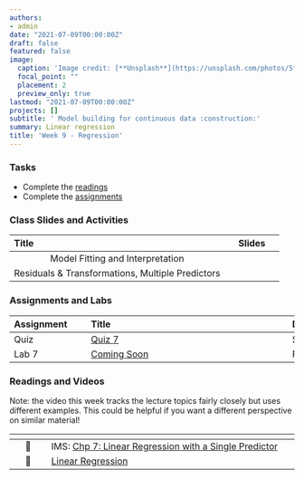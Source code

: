 ```yaml
---
authors:
- admin
date: "2021-07-09T00:00:00Z"
draft: false
featured: false
image:
  caption: 'Image credit: [**Unsplash**](https://unsplash.com/photos/5fNmWej4tAA)'
  focal_point: ""
  placement: 2
  preview_only: true
lastmod: "2021-07-09T00:00:00Z"
projects: []
subtitle: ' Model building for continuous data :construction:'
summary: Linear regression
title: 'Week 9 - Regression'
---
```




### Tasks

- Complete the [readings](/post/09-week/#readings-and-videos)
- Complete the [assignments](/post/09-week/#assignments-and-labs)


### Class Slides and Activities

| <div style="width:250px;text-align:left">Title</div> | <div  style="width:80px;text-align:center">Slides</div> | 
|:---:|:---------------------|
| Model Fitting and Interpretation   | [<span style="color: #4b5357;"><i class="fas fa-desktop fa-lg"></i></span>](https://sta-198-glhlth-298-fall-2022.github.io/website/slides/week-09/w9-l01-fitting-interpretation.html) | 
| Residuals & Transformations, Multiple Predictors   | [<span style="color: #4b5357;"><i class="fas fa-desktop fa-lg"></i></span>](https://sta-198-glhlth-298-fall-2022.github.io/website/slides/week-09/w9-l02-resid-xform-multpred.html) | 





### Assignments and Labs

| <div style="width:120px;text-align:left">Assignment</div> | <div style="width:340px;text-align:left">Title</div> | <div style="width:200px;text-align:left">Due</div> |
|:---|:---|:---|
| Quiz | [Quiz 7](https://sakai.duke.edu) | Sun., 10/23 |
| Lab 7 |[Coming Soon](https://sta-198-glhlth-298-fall-2022.github.io/website/slides/week-02/coming-soon.html)| Friday, 10/28 |




### Readings and Videos

Note: the video this week tracks the lecture topics fairly closely but uses different examples. This could be helpful if you want a different perspective on similar material!

| <div style="width:50px"></div>  | <div style="width:420px"></div>  |  <div style="width:200px"></div> |
|:---:|:---|:---:|
| :open_book: | IMS: [Chp 7: Linear Regression with a Single Predictor](https://openintro-ims.netlify.app/model-slr.html) | **Required** |
| :movie_camera: |[Linear Regression](https://www.youtube.com/watch?v=69U92Q3pwnA) | **Optional** |








